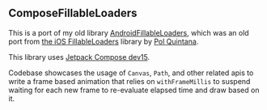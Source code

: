## ComposeFillableLoaders

This is a port of my old library [AndroidFillableLoaders](https://github.com/JorgeCastilloPrz/AndroidFillableLoaders), which was an old port from [the iOS FillableLoaders](https://github.com/polqf/FillableLoaders) library by [Pol Quintana](https://github.com/polqf).

This library uses [Jetpack Compose dev15](https://developer.android.com/jetpack/androidx/releases/compose).

Codebase showcases the usage of `Canvas`, `Path`, and other related apis to write a frame based animation that relies on `withFrameMillis` to suspend waiting for each new frame to re-evaluate elapsed time and draw based on it.